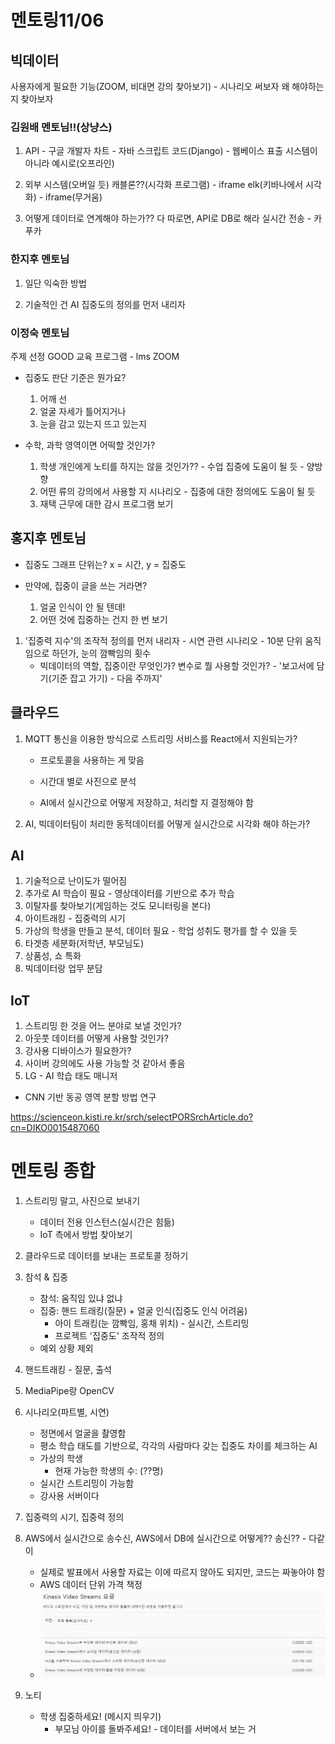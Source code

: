 # 멘토링11/06 



## 빅데이터

사용자에게 필요한 기능(ZOOM,  비대면 강의 찾아보기) - 시나리오 써보자
왜 해야하는지 찾아보자



### 김원배 멘토님!!(상냥스)

1. API - 구글 개발자 차트 - 자바 스크립트 코드(Django) - 웹베이스 표출
   시스템이 아니라 예시로(오프라인)

2. 외부 시스템(오버일 듯)
   캐블론??(시각화 프로그램) - iframe
   elk(키바나에서 시각화) - iframe(무거움)

3. 어떻게 데이터로 연계해야 하는가??
   다 따로면, API로
   DB로 해라
   실시간 전송 - 카푸카



### 한지후 멘토님

1. 일단 익숙한 방법

2. 기술적인  건 AI
   집중도의 정의를 먼저 내리자



### 이정숙 멘토님

주제 선정 GOOD
교육 프로그램 - lms
ZOOM 

- 집중도 판단 기준은 뭔가요?
  1. 어깨 선
  2. 얼굴
       자세가 틀어지거나
  3. 눈을 감고 있는지 뜨고 있는지

- 수학, 과학 영역이면 어떡할 것인가?
  1. 학생 개인에게 노티를 하지는 않을 것인가?? - 수업 집중에 도움이 될 듯 - 양방향
  2. 어떤 류의 강의에서 사용할 지 시나리오 - 집중에 대한 정의에도 도움이 될 듯
  3. 재택 근무에 대한 감시 프로그램 보기



## 홍지후 멘토님

- 집중도 그래프 단위는?
   x = 시간, y = 집중도

- 만약에, 집중이 글을 쓰는 거라면?
   1. 얼굴 인식이 안 될 텐데!
   2. 어떤 것에 집중하는 건지 한 번 보기



1. '집중력 지수'의 조작적 정의를 먼저 내리자 - 시연 관련 시나리오 - 10분 단위 움직임으로 하던가, 눈의 깜빡임의 횟수 
   - 빅데이터의 역할, 집중이란 무엇인가? 변수로 뭘 사용할 것인가? - '보고서에 담기(기준 잡고 가기) - 다음 주까지'
   
   





## 클라우드

1. MQTT 통신을 이용한 방식으로 스트리밍 서비스를 React에서 지원되는가?

   - 프로토콜을 사용하는 게 맞음

   - 시간대 별로 사진으로 분석
   - AI에서 실시간으로 어떻게 저장하고, 처리할 지 결정해야 함

2. AI, 빅데이터팀이 처리한 동적데이터를 어떻게 실시간으로 시각화 해야 하는가?





## AI

1. 기술적으로 난이도가 떨어짐
2. 추가로 AI 학습이 필요 - 영상데이터를 기반으로 추가 학습
3. 이탈자를 찾아보기(게임하는 것도 모니터링을 본다)
4. 아이트래킹 - 집중력의  시기
5. 가상의 학생을 만들고 분석, 데이터 필요 - 학업 성취도 평가를 할 수 있을 듯
6. 타겟층 세분화(저학년, 부모님도)
7. 상품성, 쇼 특화
8. 빅데이터랑 업무 분담





## IoT

1. 스트리밍 한 것을 어느 분야로 보낼 것인가?
2. 아웃풋 데이터를 어떻게 사용할 것인가?
3. 강사용 디바이스가 필요한가?
4. 사이버 강의에도 사용 가능할 것 같아서 좋음
5. LG - AI 학습 태도 매니저





- CNN 기반 동공 영역 분할 방법 연구

https://scienceon.kisti.re.kr/srch/selectPORSrchArticle.do?cn=DIKO0015487060







# 멘토링 종합

1. 스트리밍 말고, 사진으로 보내기
   - 데이터 전용 인스턴스(실시간은 힘듦)
   - IoT 측에서 방법 찾아보기
2. 클라우드로 데이터를 보내는 프로토콜 정하기
3. 참석 & 집중
   - 참석: 움직임 있냐 없냐
   - 집중: 핸드 트래킹(질문) + 얼굴 인식(집중도 인식 어려움)
     - 아이 트래킹(눈 깜빡임, 홍채 위치) - 실시간, 스트리밍
     - 프로젝트 '집중도' 조작적 정의
   - 예외 상황 제외

4. 핸드트래킹 - 질문, 출석
5. MediaPipe랑 OpenCV
6. 시나리오(파트별, 시연)
   - 정면에서 얼굴을 촬영함
   - 평소 학습 태도를 기반으로, 각각의 사람마다 갖는 집중도 차이를 체크하는 AI
   - 가상의 학생
     - 현재 가능한 학생의 수: (??명)
   - 실시간 스트리밍이 가능함 
   - 강사용 서버이다
7. 집중력의 시기, 집중력 정의
8. AWS에서 실시간으로 송수신, AWS에서 DB에 실시간으로 어떻게?? 송신?? - 다같이
   - 실제로 발표에서 사용할 자료는 이에 따르지 않아도 되지만, 코드는 짜놓아야 함
   - AWS 데이터 단위 가격 책정
   - ![image-20211106164914482](md.images/image-20211106164914482.png)
9. 노티 
   - 학생 집중하세요! (메시지 띄우기)
     - 부모님 아이를 돌봐주세요! - 데이터를 서버에서 보는 거

